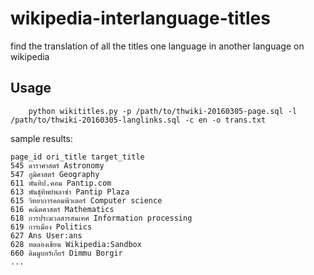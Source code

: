 # wikipedia-interlanguage-titles
find the translation of all the titles one language in another language on wikipedia


## Usage
```
    python wikititles.py -p /path/to/thwiki-20160305-page.sql -l /path/to/thwiki-20160305-langlinks.sql -c en -o trans.txt
```

sample results:
```
page_id ori_title target_title
545 ดาราศาสตร์ Astronomy
547 ภูมิศาสตร์ Geography
611 พันทิป.คอม Pantip.com
613 พันธุ์ทิพย์พลาซ่า Pantip Plaza
615 วิทยาการคอมพิวเตอร์ Computer science
616 คณิตศาสตร์ Mathematics
618 การประมวลสารสนเทศ Information processing
619 การเมือง Politics
627 Ans User:ans
628 ทดลองเขียน Wikipedia:Sandbox
660 ดิมมูบอร์เกียร์ Dimmu Borgir
...
```
